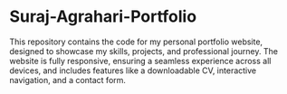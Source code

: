 # Suraj-Agrahari-Portfolio
This repository contains the code for my personal portfolio website, designed to showcase my skills, projects, and professional journey. The website is fully responsive, ensuring a seamless experience across all devices, and includes features like a downloadable CV, interactive navigation, and a contact form.
